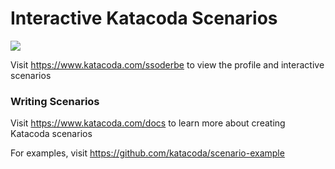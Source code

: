# Interactive Katacoda Scenarios

[![](http://shields.katacoda.com/katacoda/ssoderbe/count.svg)](https://www.katacoda.com/ssoderbe "Get your profile on Katacoda.com")

Visit https://www.katacoda.com/ssoderbe to view the profile and interactive scenarios

### Writing Scenarios
Visit https://www.katacoda.com/docs to learn more about creating Katacoda scenarios

For examples, visit https://github.com/katacoda/scenario-example
